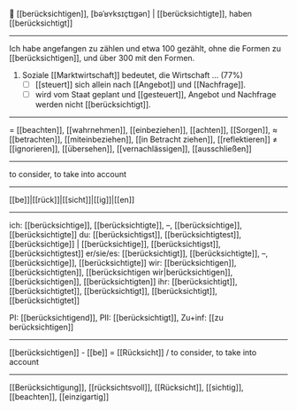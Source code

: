 🤔 [[berücksichtigen]], [bəˈʁʏksɪçtɪgən] | [[berücksichtigte]], haben [[berücksichtigt]]

---
Ich habe angefangen zu zählen und etwa 100 gezählt, ohne die Formen zu [[berücksichtigen]], und über 300 mit den Formen.

1. Soziale [[Marktwirtschaft]] bedeutet, die Wirtschaft … (77%)
	- [ ] [[steuert]] sich allein nach [[Angebot]] und [[Nachfrage]].
	- [ ] wird vom Staat geplant und [[gesteuert]], Angebot und Nachfrage werden nicht [[berücksichtigt]].
---
= [[beachten]], [[wahrnehmen]], [[einbeziehen]], [[achten]],  [[Sorgen]],
≈ [[betrachten]], [[miteinbeziehen]], [[in Betracht ziehen]], [[reflektieren]]
≠ [[ignorieren]], [[übersehen]], [[vernachlässigen]], [[ausschließen]]

---
to consider, to take into account

---
[[be]]|[[rück]]|[[sicht]]|[[ig]]|[[en]]

---
ich: [[berücksichtige]], [[berücksichtigte]], –, [[berücksichtige]], [[berücksichtigte]]
du: [[berücksichtigst]], [[berücksichtigtest]], [[berücksichtige]] | [[berücksichtige]], [[berücksichtigst]], [[berücksichtigtest]]
er/sie/es: [[berücksichtigt]], [[berücksichtigte]], –, [[berücksichtige]], [[berücksichtigte]]
wir: [[berücksichtigen]], [[berücksichtigten]], [[berücksichtigen wir|berücksichtigen]], [[berücksichtigen]], [[berücksichtigten]]
ihr: [[berücksichtigt]], [[berücksichtigtet]], [[berücksichtigt]], [[berücksichtigt]], [[berücksichtigtet]]

PI: [[berücksichtigend]], PII: [[berücksichtigt]], Zu+inf: [[zu berücksichtigen]]

---
[[berücksichtigen]] - [[be]] = [[Rücksicht]] / to consider, to take into account

---
[[Berücksichtigung]], [[rücksichtsvoll]], [[Rücksicht]], [[sichtig]], [[beachten]], [[einzigartig]]